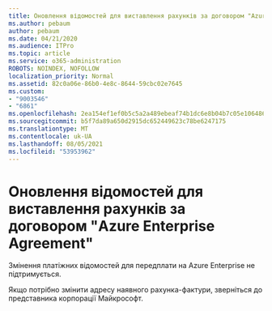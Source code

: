 ```yaml
---
title: Оновлення відомостей для виставлення рахунків за договором "Azure Enterprise Agreement"
ms.author: pebaum
author: pebaum
ms.date: 04/21/2020
ms.audience: ITPro
ms.topic: article
ms.service: o365-administration
ROBOTS: NOINDEX, NOFOLLOW
localization_priority: Normal
ms.assetid: 82c0a06e-86b0-4e8c-8644-59cbc02e7645
ms.custom:
- "9003546"
- "6861"
ms.openlocfilehash: 2ea154ef1ef0b5c5a2a489ebeaf74b1dc6e8b04b7c05e1064869cc99262c9823
ms.sourcegitcommit: b5f7da89a650d2915dc652449623c78be6247175
ms.translationtype: MT
ms.contentlocale: uk-UA
ms.lasthandoff: 08/05/2021
ms.locfileid: "53953962"
---
```

# <a name="update-billing-info-under-azure-enterprise-agreement"></a>Оновлення відомостей для виставлення рахунків за договором "Azure Enterprise Agreement"

Змінення платіжних відомостей для передплати на Azure Enterprise не підтримується.

Якщо потрібно змінити адресу наявного рахунка-фактури, зверніться до представника корпорації Майкрософт.

